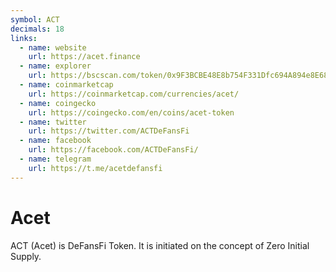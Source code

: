 ```yaml
---
symbol: ACT
decimals: 18
links:
  - name: website
    url: https://acet.finance
  - name: explorer
    url: https://bscscan.com/token/0x9F3BCBE48E8b754F331Dfc694A894e8E686aC31D
  - name: coinmarketcap
    url: https://coinmarketcap.com/currencies/acet/
  - name: coingecko
    url: https://coingecko.com/en/coins/acet-token
  - name: twitter
    url: https://twitter.com/ACTDeFansFi
  - name: facebook
    url: https://facebook.com/ACTDeFansFi/
  - name: telegram
    url: https://t.me/acetdefansfi
---
```


# Acet

ACT (Acet) is DeFansFi Token. It is initiated on the concept of Zero Initial Supply.

